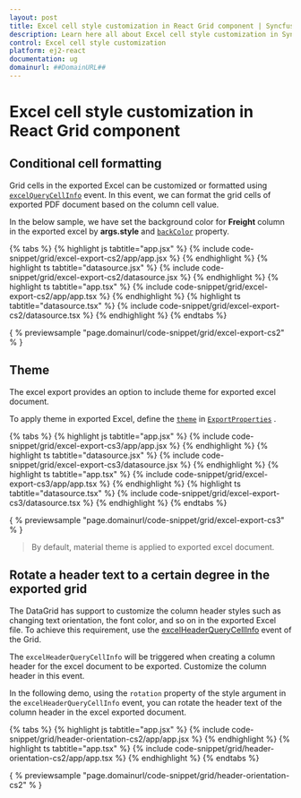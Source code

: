 ```yaml
---
layout: post
title: Excel cell style customization in React Grid component | Syncfusion
description: Learn here all about Excel cell style customization in Syncfusion React Grid component of Syncfusion Essential JS 2 and more.
control: Excel cell style customization 
platform: ej2-react
documentation: ug
domainurl: ##DomainURL##
---
```


# Excel cell style customization in React Grid component

## Conditional cell formatting

Grid cells in the exported Excel can be customized or formatted using [`excelQueryCellInfo`](https://ej2.syncfusion.com/angular/documentation/api/grid/#excelquerycellinfo) event. In this event, we can format the grid cells of exported PDF document based on the column cell value.

In the below sample, we have set the background color for **Freight** column in the exported excel by **args.style** and [`backColor`](https://ej2.syncfusion.com/angular/documentation/api/grid/excelStyle/#backcolor) property.

{% tabs %}
{% highlight js tabtitle="app.jsx" %}
{% include code-snippet/grid/excel-export-cs2/app/app.jsx %}
{% endhighlight %}
{% highlight ts tabtitle="datasource.jsx" %}
{% include code-snippet/grid/excel-export-cs2/datasource.jsx %}
{% endhighlight %}
{% highlight ts tabtitle="app.tsx" %}
{% include code-snippet/grid/excel-export-cs2/app/app.tsx %}
{% endhighlight %}
{% highlight ts tabtitle="datasource.tsx" %}
{% include code-snippet/grid/excel-export-cs2/datasource.tsx %}
{% endhighlight %}
{% endtabs %}

{ % previewsample "page.domainurl/code-snippet/grid/excel-export-cs2" % }

## Theme

The excel export provides an option to include theme for exported excel document.

To apply theme in exported Excel, define the [`theme`](https://ej2.syncfusion.com/angular/documentation/api/grid/excelExportProperties/#theme) in [`ExportProperties`](https://ej2.syncfusion.com/angular/documentation/api/grid/excelExportProperties/) .

{% tabs %}
{% highlight js tabtitle="app.jsx" %}
{% include code-snippet/grid/excel-export-cs3/app/app.jsx %}
{% endhighlight %}
{% highlight ts tabtitle="datasource.jsx" %}
{% include code-snippet/grid/excel-export-cs3/datasource.jsx %}
{% endhighlight %}
{% highlight ts tabtitle="app.tsx" %}
{% include code-snippet/grid/excel-export-cs3/app/app.tsx %}
{% endhighlight %}
{% highlight ts tabtitle="datasource.tsx" %}
{% include code-snippet/grid/excel-export-cs3/datasource.tsx %}
{% endhighlight %}
{% endtabs %}

{ % previewsample "page.domainurl/code-snippet/grid/excel-export-cs3" % }

>By default, material theme is applied to exported excel document.

## Rotate a header text to a certain degree in the exported grid

The DataGrid has support to customize the column header styles such as changing text orientation, the font color, and so on in the exported Excel file. To achieve this requirement, use the [excelHeaderQueryCellInfo](https://ej2.syncfusion.com/angular/documentation/api/grid#excelheaderquerycellinfo) event of the Grid.

The `excelHeaderQueryCellInfo` will be triggered when creating a column header for the excel document to be exported. Customize the column header in this event.

In the following demo, using the `rotation` property of the style argument in the `excelHeaderQueryCellInfo` event, you can rotate the header text of the column header in the excel exported document.

{% tabs %}
{% highlight js tabtitle="app.jsx" %}
{% include code-snippet/grid/header-orientation-cs2/app/app.jsx %}
{% endhighlight %}
{% highlight ts tabtitle="app.tsx" %}
{% include code-snippet/grid/header-orientation-cs2/app/app.tsx %}
{% endhighlight %}
{% endtabs %}

{ % previewsample "page.domainurl/code-snippet/grid/header-orientation-cs2" % }